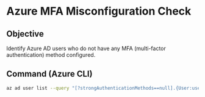 # Azure MFA Misconfiguration Check

## Objective
Identify Azure AD users who do not have any MFA (multi-factor authentication) method configured.

## Command (Azure CLI)
```bash
az ad user list --query "[?strongAuthenticationMethods==null].{User:userPrincipalName}" --output table
